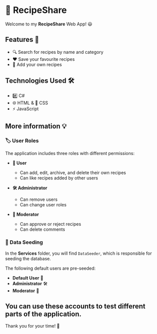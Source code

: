 # :fried_egg: RecipeShare
Welcome to my **RecipeShare** Web App! :smiley:

## Features :rocket:
- 	:mag: Search for recipes by name and category
- 	:hearts: Save your favourite recipes
- :open_book: Add your own recipes

## Technologies Used :hammer_and_wrench:
- #️⃣ C#
- 🌐 HTML & 🎨 CSS
- ⚡ JavaScript

## More information :bulb:
### 🏷️ User Roles
The application includes three roles with different permissions:

- **👤 User**  
  - Can add, edit, archive, and delete their own recipes  
  - Can like recipes added by other users  

- **🛠️ Administrator**  
  - Can remove users  
  - Can change user roles  

- **📝 Moderator**  
  - Can approve or reject recipes  
  - Can delete comments  

### 📂 Data Seeding
In the **Services** folder, you will find `DataSeeder`, which is responsible for seeding the database.  

The following default users are pre-seeded:  
- **Default User** 🧑  
- **Administrator** 🛠️  
- **Moderator** 📝  

You can use these accounts to test different parts of the application.
---
Thank you for your time! 🚀
